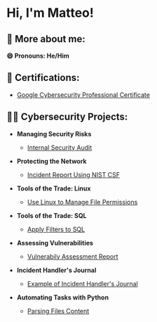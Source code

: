 <h1>Hi, I'm Matteo! <br/>

<h2> 🥸 More about me:</h2>

 <b> 😄 Pronouns: He/Him </b>

<h2>📃 Certifications:</h2>

  - [Google Cybersecurity Professional Certificate](https://drive.google.com/file/d/1SXimlyRSZp9KUcNiuj_ICkX4kaNYsEks/view?usp=sharing)

<h2>👨‍💻 Cybersecurity Projects:</h2>

- <b>Managing Security Risks</b>
  - [Internal Security Audit](https://github.com/arnius88/InternalAudit)

- <b>Protecting the Network</b>
  - [Incident Report Using NIST CSF](https://github.com/arnius88/IncidentReport)

- <b>Tools of the Trade: Linux</b>
  - [Use Linux to Manage File Permissions](https://github.com/arnius88/LinuxPermissions)

- <b>Tools of the Trade: SQL</b>
  - [Apply Filters to SQL](https://github.com/arnius88/SQLFilters)

- <b>Assessing Vulnerabilities</b>
  - [Vulnerabily Assessment Report](https://github.com/arnius88/VulnerabilityAssessment)
    
- <b>Incident Handler's Journal</b>
  - [Example of Incident Handler's Journal](https://github.com/arnius88/IncidentJournal)

- <b>Automating Tasks with Python</b>
  - [Parsing Files Content](https://github.com/arnius88/PythonParsing)
 

<!--
<h2> 🤳 Connect with me:</h2>

[<img align="left" alt= | LinkedIn" width="22px" src="https://cdn.jsdelivr.net/npm/simple-icons@v3/icons/linkedin.svg" />][linkedin]
[<img align="left" alt= | Instagram" width="22px" src="https://cdn.jsdelivr.net/npm/simple-icons@v3/icons/instagram.svg" />][instagram]

[instagram]: https://www.instagram.com//
[linkedin]: https://linkedin.com/in/

Here are some ideas to get you started:

- 🔭 I’m currently working on ...
- 🌱 I’m currently learning ...
- 👯 I’m looking to collaborate on ...
- 🤔 I’m looking for help with ...
- 💬 Ask me about ...
- 📫 How to reach me: ...
- 😄 Pronouns: ...
- ⚡ Fun fact: ...
-->
